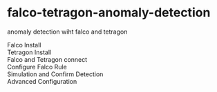 # falco-tetragon-anomaly-detection
anomaly detection wiht falco and tetragon

Falco Install  
Tetragon Install  
Falco and Tetragon connect  
Configure Falco Rule  
Simulation and Confirm Detection  
Advanced Configuration  
